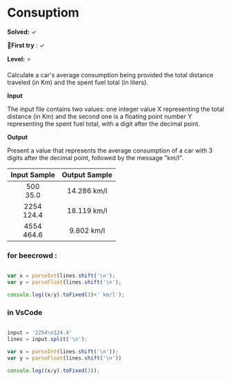 # Consuptiom

**Solved:** ✓ 

**🎯First try** : ✓

**Level:** :star:

Calculate a car's average consumption being provided the total distance traveled (in Km) and the spent fuel total (in liters).

**Input**

The input file contains two values: one integer value X representing the total distance (in Km) and the second one is a floating point number Y representing the spent fuel total, with a digit after the decimal point.

**Output**

Present a value that represents the average consumption of a car with 3 digits after the decimal point, followed by the message "km/l".

| Input Sample |	Output Sample |
|:--:|:--:|
| 500 <br> 35.0 | 14.286 km/l |
| 2254 <br> 124.4 | 18.119 km/l |
| 4554 <br> 464.6 | 9.802 km/l |

### for beecrowd :

```javascript 

var x = parseInt(lines.shift('\n');
var y = parseFloat(lines.shift('\n');

console.log((x/y).toFixed(3)+' km/l');

```

### in VsCode 

```javascript 

input = '2254\n124.4'
lines = input.split('\n');

var x = parseInt(lines.shift('\n'));
var y = parseFloat(lines.shift('\n'))

console.log((x/y).toFixed(3));

```